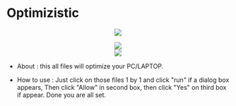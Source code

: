 # Optimizistic

<p align="center">
   <img src="https://imgs.search.brave.com/5eRJ2SANdJ8Uk9uzkFpN7hY1Lz3oFaYcLoZ9JzJbQOc/rs:fit:180:225:1/g:ce/aHR0cHM6Ly90c2U0/Lm1tLmJpbmcubmV0/L3RoP2lkPU9JUC5m/ZmNaal9SSEE1UzVH/Nm5LV1VkWTV3SGFI/YSZwaWQ9QXBp">
</p> 

<p align="center">
	<a href="https://github.com/hellzerg/optimizer/releases/download/13.5/Optimizer-13.5.exe](https://github.com/fuzelgora/Optimizistic/releases" target="_blank">
		<img src="https://imgs.search.brave.com/Z_9yG43Hir_RzNsQpMJ6MuvNcs5eln8oyFOYTPgcPUg/rs:fit:668:225:1/g:ce/aHR0cHM6Ly90c2Ux/Lm1tLmJpbmcubmV0/L3RoP2lkPU9JUC5o/ODRqMUxUOElTb1Vq/Zm5CNnFWaUhnSGFG/USZwaWQ9QXBp">
		<br>
		<img src="https://raw.githubusercontent.com/hellzerg/optimizer/master/flags.png">
	</a>
</p>

* About  : this all files will optimize your PC/LAPTOP. 

* How to use : Just click on those files 1 by 1 and click "run" if a dialog box appears, Then click "Allow" in second box, then click "Yes" on third box if appear. Done you are all set.
